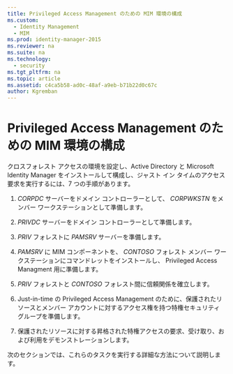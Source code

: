 ```yaml
---
title: Privileged Access Management のための MIM 環境の構成
ms.custom:
  - Identity Management
  - MIM
ms.prod: identity-manager-2015
ms.reviewer: na
ms.suite: na
ms.technology:
  - security
ms.tgt_pltfrm: na
ms.topic: article
ms.assetid: c4ca5b58-ad0c-48af-a9eb-b71b22d0c67c
author: Kgremban
---
```

# Privileged Access Management のための MIM 環境の構成
クロスフォレスト アクセスの環境を設定し、Active Directory と Microsoft Identity Manager をインストールして構成し、ジャスト イン タイムのアクセス要求を実行するには、7 つの手順があります。

1.   *CORPDC* サーバーをドメイン コントローラーとして、 *CORPWKSTN* をメンバー ワークステーションとして準備します。

2.   *PRIVDC* サーバーをドメイン コントローラーとして準備します。

3.   *PRIV* フォレストに *PAMSRV* サーバーを準備します。

4.   *PAMSRV* に MIM コンポーネントを、 *CONTOSO* フォレスト メンバー ワークステーションにコマンドレットをインストールし、 Privileged Access Managment 用に準備します。

5.   *PRIV* フォレストと *CONTOSO* フォレスト間に信頼関係を確立します。

6.  Just-in-time の Privileged Access Management のために、保護されたリソースとメンバー アカウントに対するアクセス権を持つ特権セキュリティ グループを準備します。

7.  保護されたリソースに対する昇格された特権アクセスの要求、受け取り、および利用をデモンストレーションします。

次のセクションでは、これらのタスクを実行する詳細な方法について説明します。


<!--HONumber=Mar16_HO3-->


